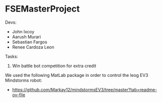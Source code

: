 # FSEMasterProject

Devs:
- John Ixcoy
- Aarush Murari
- Sebastian Fargos
- Renee Cardoza Leon

Tasks:
1. Win battle bot competition for extra credit

We used the following MatLab package in order to control the leog EV3 Mindstorms robot:
- https://github.com/Markay12/mindstormsEV3/tree/master?tab=readme-ov-file
